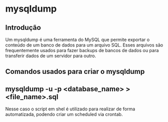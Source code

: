 # mysqldump

## Introdução

Um mysqldump é uma ferramenta do MySQL que permite exportar o conteúdo de um banco de dados para um arquivo SQL. Esses arquivos são frequentemente usados para fazer backups de bancos de dados ou para transferir dados de um servidor para outro.

## Comandos usados para criar o mysqldump
mysqldump -u <username> -p <password> <database_name> > <file_name>.sql
-- 
Nesse caso o script em shel é utilizado para realizar de forma automatizada, podendo criar um scheduled via crontab.
